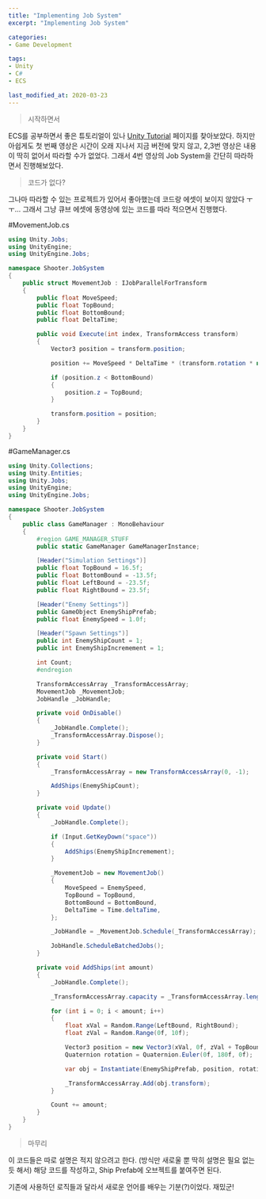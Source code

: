 ```yaml
---
title: "Implementing Job System"
excerpt: "Implementing Job System"

categories:
- Game Development

tags:
- Unity
- C#
- ECS

last_modified_at: 2020-03-23
---
```


> 시작하면서

 ECS를 공부하면서 좋은 튜토리얼이 있나 [Unity Tutorial](https://learn.unity.com/tutorial/entity-component-system?language=en#) 페이지를 찾아보았다. 하지만 아쉽게도 첫 번째 영상은 시간이 오래 지나서 지금 버전에 맞지 않고, 2,3번 영상은 내용이 딱히 없어서 따라할 수가 없었다. 그래서 4번 영상의 Job System을 간단히 따라하면서 진행해보았다.

  

> 코드가 없다?

 그나마 따라할 수 있는 프로젝트가 있어서 좋아했는데 코드랑 에셋이 보이지 않았다 ㅜㅜ... 그래서 그냥 큐브 에셋에 동영상에 있는 코드를 따라 적으면서 진행했다.

  

#MovementJob.cs

```c#
using Unity.Jobs;
using UnityEngine;
using UnityEngine.Jobs;

namespace Shooter.JobSystem
{
    public struct MovementJob : IJobParallelForTransform
    {
        public float MoveSpeed;
        public float TopBound;
        public float BottomBound;
        public float DeltaTime;

        public void Execute(int index, TransformAccess transform)
        {
            Vector3 position = transform.position;

            position += MoveSpeed * DeltaTime * (transform.rotation * new Vector3(0f, 0f, 1f));

            if (position.z < BottomBound)
            {
                position.z = TopBound;
            }

            transform.position = position;
        }
    }
}
```

  

  

#GameManager.cs

```c#
using Unity.Collections;
using Unity.Entities;
using Unity.Jobs;
using UnityEngine;
using UnityEngine.Jobs;

namespace Shooter.JobSystem
{
    public class GameManager : MonoBehaviour
    {
        #region GAME_MANAGER_STUFF
        public static GameManager GameManagerInstance;

        [Header("Simulation Settings")]
        public float TopBound = 16.5f;
        public float BottomBound = -13.5f;
        public float LeftBound = -23.5f;
        public float RightBound = 23.5f;

        [Header("Enemy Settings")]
        public GameObject EnemyShipPrefab;
        public float EnemySpeed = 1.0f;

        [Header("Spawn Settings")]
        public int EnemyShipCount = 1;
        public int EnemyShipIncremement = 1;

        int Count;
        #endregion

        TransformAccessArray _TransformAccessArray;
        MovementJob _MovementJob;
        JobHandle _JobHandle;

        private void OnDisable()
        {
            _JobHandle.Complete();
            _TransformAccessArray.Dispose();
        }

        private void Start()
        {
            _TransformAccessArray = new TransformAccessArray(0, -1);

            AddShips(EnemyShipCount);
        }

        private void Update()
        {
            _JobHandle.Complete();

            if (Input.GetKeyDown("space"))
            {
                AddShips(EnemyShipIncremement);
            }

            _MovementJob = new MovementJob()
            {
                MoveSpeed = EnemySpeed,
                TopBound = TopBound,
                BottomBound = BottomBound,
                DeltaTime = Time.deltaTime,
            };

            _JobHandle = _MovementJob.Schedule(_TransformAccessArray);

            JobHandle.ScheduleBatchedJobs();
        }

        private void AddShips(int amount)
        {
            _JobHandle.Complete();

            _TransformAccessArray.capacity = _TransformAccessArray.length + amount;

            for (int i = 0; i < amount; i++)
            {
                float xVal = Random.Range(LeftBound, RightBound);
                float zVal = Random.Range(0f, 10f);

                Vector3 position = new Vector3(xVal, 0f, zVal + TopBound);
                Quaternion rotation = Quaternion.Euler(0f, 180f, 0f);

                var obj = Instantiate(EnemyShipPrefab, position, rotation) as GameObject;

                _TransformAccessArray.Add(obj.transform);
            }

            Count += amount;
        }
    }
}
```

  

  

> 마무리

 이 코드들은 따로 설명은 적지 않으려고 한다. (방식만 새로울 뿐 딱히 설명은 필요 없는듯 해서) 해당 코드를 작성하고, Ship Prefab에 오브젝트를 붙여주면 된다.

 기존에 사용하던 로직들과 달라서 새로운 언어를 배우는 기분(?)이었다. 재밌군!